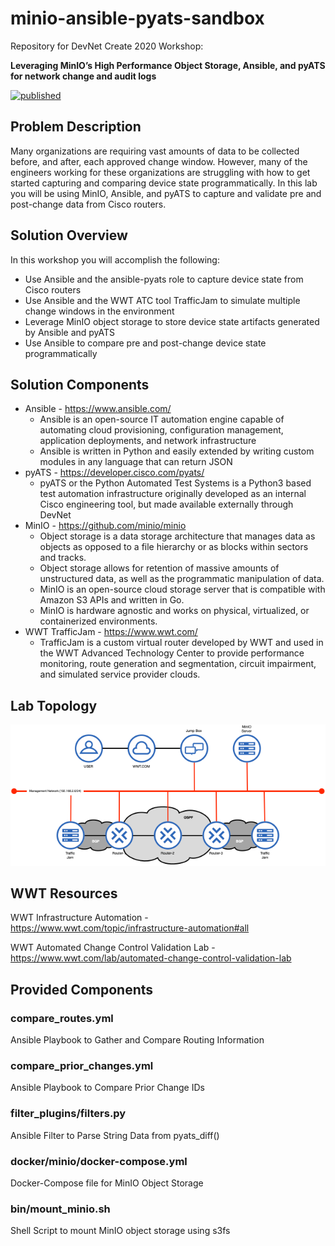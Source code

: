 # minio-ansible-pyats-sandbox

Repository for DevNet Create 2020 Workshop:

**Leveraging MinIO’s High Performance Object Storage, Ansible, and pyATS for network change and audit logs**

[![published](https://static.production.devnetcloud.com/codeexchange/assets/images/devnet-published.svg)](https://developer.cisco.com/codeexchange/github/repo/nsthompson/minio-ansible-pyats-sandbox)

## Problem Description

Many organizations are requiring vast amounts of data to be collected before, and after, each approved change window.  However, many of the engineers working for these organizations are struggling with how to get started capturing and comparing device state programmatically. In this lab you will be using MinIO, Ansible, and pyATS to capture and validate pre and post-change data from Cisco routers.

## Solution Overview

In this workshop you will accomplish the following:

* Use Ansible and the ansible-pyats role to capture device state from Cisco routers
* Use Ansible and the WWT ATC tool TrafficJam to simulate multiple change windows in the environment
* Leverage MinIO object storage to store device state artifacts generated by Ansible and pyATS
* Use Ansible to compare pre and post-change device state programmatically

## Solution Components

* Ansible - <https://www.ansible.com/>
  * Ansible is an open-source IT automation engine capable of automating cloud provisioning, configuration management, application deployments, and network infrastructure
  * Ansible is written in Python and easily extended by writing custom modules in any language that can return JSON
* pyATS - <https://developer.cisco.com/pyats/>
  * pyATS or the Python Automated Test Systems is a Python3 based test automation infrastructure originally developed as an internal Cisco engineering tool, but made available externally through DevNet
* MinIO - <https://github.com/minio/minio>
  * Object storage is a data storage architecture that manages data as objects as opposed to a file hierarchy or as blocks within sectors and tracks.
  * Object storage allows for retention of massive amounts of unstructured data, as well as the programmatic manipulation of data.
  * MinIO is an open-source cloud storage server that is compatible with Amazon S3 APIs and written in Go.
  * MinIO is hardware agnostic and works on physical, virtualized, or containerized environments.
* WWT TrafficJam - <https://www.wwt.com/>
  * TrafficJam is a custom virtual router developed by WWT and used in the WWT Advanced Technology Center to provide performance monitoring, route generation and segmentation, circuit impairment, and simulated service provider clouds.

## Lab Topology

![Lab Topology](./documentation/images/LabTopology.png)

## WWT Resources

WWT Infrastructure Automation - <https://www.wwt.com/topic/infrastructure-automation#all>

WWT Automated Change Control Validation Lab - <https://www.wwt.com/lab/automated-change-control-validation-lab>

## Provided Components

### compare_routes.yml

Ansible Playbook to Gather and Compare Routing Information

### compare_prior_changes.yml

Ansible Playbook to Compare Prior Change IDs

### filter_plugins/filters.py

Ansible Filter to Parse String Data from pyats_diff()

### docker/minio/docker-compose.yml

Docker-Compose file for MinIO Object Storage

### bin/mount_minio.sh

Shell Script to mount MinIO object storage using s3fs
